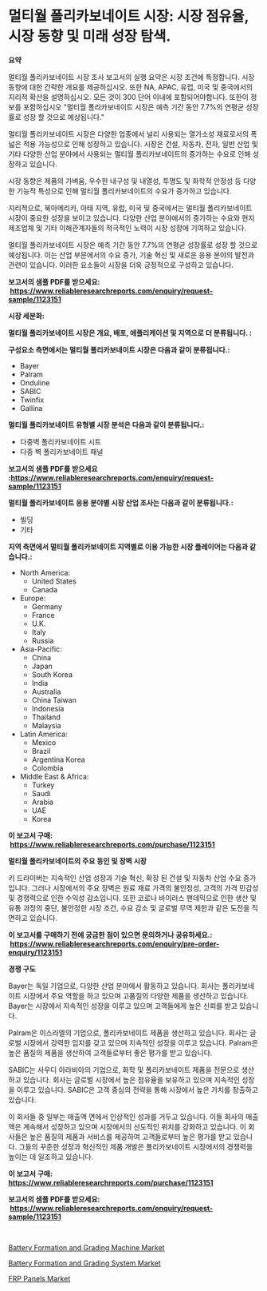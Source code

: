 <p><h1>멀티월 폴리카보네이트 시장: 시장 점유율, 시장 동향 및 미래 성장 탐색.</h1></p><p><strong>요약</strong></p>
<p><p>멀티월 폴리카보네이트 시장 조사 보고서의 실행 요약은 시장 조건에 특정합니다. 시장 동향에 대한 간략한 개요를 제공하십시오. 또한 NA, APAC, 유럽, 미국 및 중국에서의 지리적 확산을 설명하십시오. 모든 것이 300 단어 이내에 포함되어야합니다. 또한이 정보를 포함하십시오 "멀티월 폴리카보네이트 시장은 예측 기간 동안 7.7%의 연평균 성장률로 성장 할 것으로 예상됩니다."</p><p>멀티월 폴리카보네이트 시장은 다양한 업종에서 널리 사용되는 열가소성 재료로서의 폭넓은 적용 가능성으로 인해 성장하고 있습니다. 시장은 건설, 자동차, 전자, 일반 산업 및 기타 다양한 산업 분야에서 사용되는 멀티월 폴리카보네이트의 증가하는 수요로 인해 성장하고 있습니다.</p><p>시장 동향은 제품의 가벼움, 우수한 내구성 및 내열성, 투명도 및 화학적 안정성 등 다양한 기능적 특성으로 인해 멀티월 폴리카보네이트의 수요가 증가하고 있습니다.</p><p>지리적으로, 북아메리카, 아태 지역, 유럽, 미국 및 중국에서는 멀티월 폴리카보네이트 시장이 중요한 성장을 보이고 있습니다. 다양한 산업 분야에서의 증가하는 수요와 현지 제조업체 및 기타 이해관계자들의 적극적인 노력이 시장 성장에 기여하고 있습니다.</p><p>멀티월 폴리카보네이트 시장은 예측 기간 동안 7.7%의 연평균 성장률로 성장 할 것으로 예상됩니다. 이는 산업 부문에서의 수요 증가, 기술 혁신 및 새로운 응용 분야의 발전과 관련이 있습니다. 이러한 요소들이 시장을 더욱 긍정적으로 구성하고 있습니다.</p></p>
<p><strong>보고서의 샘플 PDF를 받으세요: &nbsp;<a href="https://www.reliableresearchreports.com/enquiry/request-sample/1123151">https://www.reliableresearchreports.com/enquiry/request-sample/1123151</a></strong></p>
<p><strong>시장 세분화:</strong></p>
<p><strong> 멀티월 폴리카보네이트 시장은 개요, 배포, 애플리케이션 및 지역으로 더 분류됩니다. :</strong></p>
<p><strong>구성요소 측면에서는 멀티월 폴리카보네이트 시장은 다음과 같이 분류됩니다.:</strong></p>
<p><ul><li>Bayer</li><li>Palram</li><li>Onduline</li><li>SABIC</li><li>Twinfix</li><li>Gallina</li></ul></p>
<p><strong> 멀티월 폴리카보네이트 유형별 시장 분석은 다음과 같이 분류됩니다.:</strong></p>
<p><ul><li>다중벽 폴리카보네이트 시트</li><li>다중 벽 폴리카보네이트 패널</li></ul></p>
<p><strong>보고서의 샘플 PDF를 받으세요 :<a href="https://www.reliableresearchreports.com/enquiry/request-sample/1123151">https://www.reliableresearchreports.com/enquiry/request-sample/1123151</a></strong></p>
<p><strong> 멀티월 폴리카보네이트 응용 분야별 시장 산업 조사는 다음과 같이 분류됩니다.:</strong></p>
<p><ul><li>빌딩</li><li>기타</li></ul></p>
<p><strong>지역 측면에서 멀티월 폴리카보네이트 지역별로 이용 가능한 시장 플레이어는 다음과 같습니다.:</strong></p>
<p><ul>
    <li>
        North America:
        <ul>
            <li>United States</li>
            <li>Canada</li>
        </ul>
    </li>
    <li>
        Europe:
        <ul>
            <li>Germany</li>
            <li>France</li>
            <li>U.K.</li>
            <li>Italy</li>
            <li>Russia</li>
        </ul>
    </li>
    <li>
        Asia-Pacific:
        <ul>
            <li>China</li>
            <li>Japan</li>
            <li>South Korea</li>
            <li>India</li>
            <li>Australia</li>
            <li>China Taiwan</li>
            <li>Indonesia</li>
            <li>Thailand</li>
            <li>Malaysia</li>
        </ul>
    </li>
    <li>
        Latin America:
        <ul>
            <li>Mexico</li>
            <li>Brazil</li>
            <li>Argentina Korea</li>
            <li>Colombia</li>
        </ul>
    </li>
    <li>
        Middle East & Africa:
        <ul>
            <li>Turkey</li>
            <li>Saudi</li>
            <li>Arabia</li>
            <li>UAE</li>
            <li>Korea</li>
        </ul>
    </li>
    </ul></p>
<p><strong>이 보고서 구매: &nbsp;<a href="https://www.reliableresearchreports.com/purchase/1123151">https://www.reliableresearchreports.com/purchase/1123151</a></strong></p>
<p><strong>멀티월 폴리카보네이트의 주요 동인 및 장벽 시장</strong></p>
<p><p>키 드라이버는 지속적인 산업 성장과 기술 혁신, 확장 된 건설 및 자동차 산업 수요 증가입니다. 그러나 시장에서의 주요 장벽은 원료 재료 가격의 불안정성, 고객의 가격 민감성 및 경쟁력으로 인한 수익성 감소입니다. 또한 코로나 바이러스 팬데믹으로 인한 생산 및 유통 과정의 중단, 불안정한 시장 조건, 수요 감소 및 글로벌 무역 제한과 같은 도전을 직면하고 있습니다.</p></p>
<p><strong>이 보고서를 구매하기 전에 궁금한 점이 있으면 문의하거나 공유하세요.: &nbsp;<a href="https://www.reliableresearchreports.com/enquiry/pre-order-enquiry/1123151">https://www.reliableresearchreports.com/enquiry/pre-order-enquiry/1123151</a></strong></p>
<p><strong>경쟁 구도</strong></p>
<p><p>Bayer는 독일 기업으로, 다양한 산업 분야에서 활동하고 있습니다. 회사는 폴리카보네이트 시장에서 주요 역할을 하고 있으며 고품질의 다양한 제품을 생산하고 있습니다. Bayer는 시장에서 지속적인 성장을 이루고 있으며 고객들에게 높은 신뢰를 받고 있습니다.</p><p>Palram은 이스라엘의 기업으로, 폴리카보네이트 제품을 생산하고 있습니다. 회사는 글로벌 시장에서 강력한 입지를 갖고 있으며 지속적인 성장을 이루고 있습니다. Palram은 높은 품질의 제품을 생산하여 고객들로부터 좋은 평가를 받고 있습니다.</p><p>SABIC는 사우디 아라비아의 기업으로, 화학 및 폴리카보네이트 제품을 전문으로 생산하고 있습니다. 회사는 글로벌 시장에서 높은 점유율을 보유하고 있으며 지속적인 성장을 이루고 있습니다. SABIC은 고객 중심의 전략을 통해 시장에서 높은 가치를 창출하고 있습니다.</p><p>이 회사들 중 일부는 매출액 면에서 인상적인 성과를 거두고 있습니다. 이들 회사의 매출액은 계속해서 성장하고 있으며 시장에서의 선도적인 위치를 강화하고 있습니다. 이 회사들은 높은 품질의 제품과 서비스를 제공하여 고객들로부터 높은 평가를 받고 있습니다. 그들의 꾸준한 성장과 혁신적인 제품 개발은 폴리카보네이트 시장에서의 경쟁력을 높이는 데 일조하고 있습니다.</p></p>
<p><strong>이 보고서 구매: &nbsp; <a href="https://www.reliableresearchreports.com/purchase/1123151">https://www.reliableresearchreports.com/purchase/1123151</a></strong></p>
<p><strong>보고서의 샘플 PDF를 받으세요: &nbsp;<a href="https://www.reliableresearchreports.com/enquiry/request-sample/1123151">https://www.reliableresearchreports.com/enquiry/request-sample/1123151</a></strong><strong></strong></p>
<p>&nbsp;</p>
<p><p><a href="https://view.publitas.com/reportprime-1/battery-formation-and-grading-machine-market-size-growth-and-forecast-from-2023-2030/">Battery Formation and Grading Machine Market</a></p><p><a href="https://view.publitas.com/reportprime-1/battery-formation-and-grading-system-market-size-share-trends-analysis-report-by-application-regional-outlook-competitive-strategies-and-segment-forecasts-2023-2030/">Battery Formation and Grading System Market</a></p><p><a href="https://github.com/Hazelklievgspy6vdcsmu106w/Market-Research-Report-List-1/blob/main/frp-panels-market.md">FRP Panels Market</a></p></p>